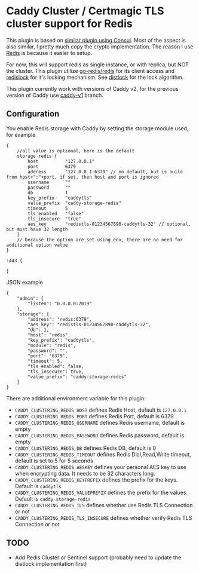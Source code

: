 # Caddy Cluster / Certmagic TLS cluster support for Redis

This plugin is based on [similar plugin using Consul](https://github.com/pteich/caddy-tlsconsul/).
Most of the aspect is also similar, I pretty much copy the crypto implementation.
The reason I use [Redis](https://redis.io/) is because it easier to setup.

For now, this will support redis as single instance, or with replica, but NOT the cluster.
This plugin utilize [go-redis/redis](https://github.com/go-redis/redis) for its client access and [redislock](https://github.com/bsm/redislock)
for it's locking mechanism. See [distlock](https://redis.io/topics/distlock) for the lock algorithm.

This plugin currently work with versions of Caddy v2, for the previous version of Caddy use [caddy-v1](https://github.com/gamalan/caddy-tlsredis/tree/caddy-v1) branch.

## Configuration
You enable Redis storage with Caddy by setting the storage module used, for example
```
{
	//all value is optional, here is the default
    storage redis {
        host          "127.0.0.1"
        port          6379
        address       "127.0.0.1:6379" // no default, but is build from host+":"+port, if set, then host and port is ignored
        username      ""
        password      ""
        db            1
        key_prefix    "caddytls"
        value_prefix  "caddy-storage-redis"
        timeout       5
        tls_enabled   "false"
        tls_insecure  "true"
        aes_key       "redistls-01234567890-caddytls-32" // optional, but must have 32 length
    }
    // because the option are set using env, there are no need for additional option value
}

:443 {

}
```

JSON example
```
{
    "admin": {
        "listen": "0.0.0.0:2019"
    },
    "storage": {
        "address": "redis:6379",
        "aes_key": "redistls-01234567890-caddytls-32",
        "db": 1,
        "host": "redis",
        "key_prefix": "caddytls",
        "module": "redis",
        "password": "",
        "port": "6379",
        "timeout": 5,
        "tls_enabled": false,
        "tls_insecure": true,
        "value_prefix": "caddy-storage-redis"
    }
}
```
There are additional environment variable for this plugin:
- `CADDY_CLUSTERING_REDIS_HOST` defines Redis Host, default is `127.0.0.1`
- `CADDY_CLUSTERING_REDIS_PORT` defines Redis Port, default is 6379
- `CADDY_CLUSTERING_REDIS_USERNAME` defines Redis username, default is empty
- `CADDY_CLUSTERING_REDIS_PASSWORD` defines Redis password, default is empty
- `CADDY_CLUSTERING_REDIS_DB` defines Redis DB, default is 0
- `CADDY_CLUSTERING_REDIS_TIMEOUT` defines Redis Dial,Read,Write timeout, default is set to 5 for 5 seconds
- `CADDY_CLUSTERING_REDIS_AESKEY` defines your personal AES key to use when encrypting data. It needs to be 32 characters long.
- `CADDY_CLUSTERING_REDIS_KEYPREFIX` defines the prefix for the keys. Default is `caddytls`
- `CADDY_CLUSTERING_REDIS_VALUEPREFIX` defines the prefix for the values. Default is `caddy-storage-redis`
- `CADDY_CLUSTERING_REDIS_TLS` defines whether use Redis TLS Connection or not
- `CADDY_CLUSTERING_REDIS_TLS_INSECURE` defines whether verify Redis TLS Connection or not

## TODO

- Add Redis Cluster or Sentinel support (probably need to update the distlock implementation first)





